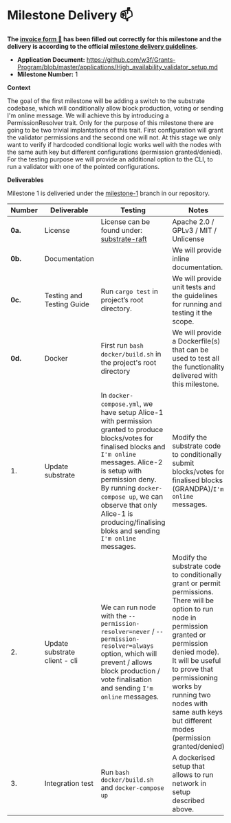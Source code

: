# Milestone Delivery :mailbox:



**The [invoice form :pencil:](https://docs.google.com/forms/d/e/1FAIpQLSfmNYaoCgrxyhzgoKQ0ynQvnNRoTmgApz9NrMp-hd8mhIiO0A/viewform) has been filled out correctly for this milestone and the delivery is according to the official [milestone delivery guidelines](https://github.com/w3f/Grants-Program/blob/master/docs/Support%20Docs/milestone-deliverables-guidelines.md).**  

* **Application Document:** https://github.com/w3f/Grants-Program/blob/master/applications/High_availability_validator_setup.md
* **Milestone Number:** 1

**Context** 

The goal of the first milestone will be adding a switch to the substrate codebase, which will conditionally allow block production, voting or sending I'm online message. We will achieve this by introducing a PermissionResolver trait. Only for the purpose of this milestone there are going to be two trivial implantations of this trait. First configuration will grant the validator permissions and the second one will not. At this stage we only want to verify if hardcoded conditional logic works well with the nodes with the same auth key but different configurations (permission granted/denied). For the testing purpose we will provide an additional option to the CLI, to run a validator with one of the pointed configurations.



**Deliverables**

Milestone 1 is deliveried under the [milestone-1](https://github.com/bright/substrate-raft/tree/milestone-1) branch in our repository.

| Number | Deliverable | Testing | Notes 
| ------------- | ------------- | ------------- | ------------- |
| **0a.** | License | License can be found under: [substrate-raft](https://github.com/bright/substrate-raft/blob/milestone-1/LICENSE-GPL3)| Apache 2.0 / GPLv3 / MIT / Unlicense | |
| **0b.** | Documentation | | We will provide inline documentation.|
| **0c.** | Testing and Testing Guide | Run `cargo test` in project’s root directory. | We will provide unit tests and the guidelines for running and testing it the scope. |
| **0d.** | Docker | First run `bash docker/build.sh` in the project's root directory | We will provide a Dockerfile(s) that can be used to test all the functionality delivered with this milestone. |
| 1. | Update substrate | In `docker-compose.yml`, we have setup Alice-1 with permission granted to produce blocks/votes for finalised blocks and `I'm online` messages. Alice-2 is setup with permission deny. By running `docker-compose up`, we can observe that only Alice-1 is producing/finalising bloks and sending `I'm online` messages.   | Modify the substrate code to conditionally submit blocks/votes for finalised blocks (GRANDPA)/`I'm online` messages. |
| 2. | Update substrate client - cli | We can run node with the `--permission-resolver=never` / `--permission-resolver=always` option, which will prevent / allows block production / vote finalisation and sending `I'm online` messages. | Modify the substrate code to conditionally grant or permit permissions. There will be option to run node in permission granted or permission denied mode). It will be useful to prove that permissioning works by running two nodes with same auth keys but different modes (permission granted/denied) |
| 3. | Integration test | Run `bash docker/build.sh` and `docker-compose up`| A dockerised setup that allows to run network in setup described above. |
